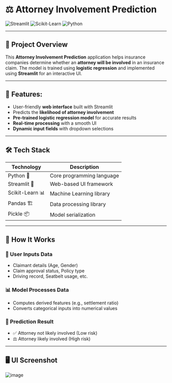 # ⚖️ Attorney Involvement Prediction

![Streamlit](https://img.shields.io/badge/Streamlit-FF4B4B?style=for-the-badge&logo=streamlit&logoColor=white) 
![Scikit-Learn](https://img.shields.io/badge/Scikit--Learn-F7931E?style=for-the-badge&logo=scikit-learn&logoColor=white)
![Python](https://img.shields.io/badge/Python-3776AB?style=for-the-badge&logo=python&logoColor=white)

---

## **📌 Project Overview**
This **Attorney Involvement Prediction** application helps insurance companies determine whether an **attorney will be involved** in an insurance claim. The model is trained using **logistic regression** and implemented using **Streamlit** for an interactive UI.

---

## **🚀 Features:**
- User-friendly **web interface** built with Streamlit  
- Predicts the **likelihood of attorney involvement**  
- **Pre-trained logistic regression model** for accurate results  
- **Real-time processing** with a smooth UI  
- **Dynamic input fields** with dropdown selections  

---

## **🛠️ Tech Stack**

| Technology      | Description |
|----------------|------------|
| Python 🐍  | Core programming language |
| Streamlit 🎨  | Web-based UI framework |
| Scikit-Learn 📊 | Machine Learning library |
| Pandas 🏗️ | Data processing library |
| Pickle 📦 | Model serialization |

---

## **📝 How It Works**

### 📝 User Inputs Data  
- Claimant details (Age, Gender)  
- Claim approval status, Policy type  
- Driving record, Seatbelt usage, etc.  

### 📊 Model Processes Data  
- Computes derived features (e.g., settlement ratio)  
- Converts categorical inputs into numerical values  

### 🎯 Prediction Result  
- ✅ Attorney not likely involved (Low risk)  
- ⚖️ Attorney likely involved (High risk)  

---

## **🖥️ UI Screenshot**
![image](https://github.com/user-attachments/assets/bbbb95d6-b60e-4581-9244-c161602eb765)
